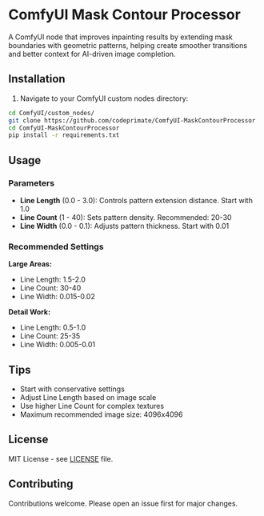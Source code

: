 # ComfyUI Mask Contour Processor

A ComfyUI node that improves inpainting results by extending mask boundaries with geometric patterns, helping create smoother transitions and better context for AI-driven image completion.

## Installation

1. Navigate to your ComfyUI custom nodes directory:
```bash
cd ComfyUI/custom_nodes/
git clone https://github.com/codeprimate/ComfyUI-MaskContourProcessor
cd ComfyUI-MaskContourProcessor
pip install -r requirements.txt
```

## Usage

### Parameters

- **Line Length** (0.0 - 3.0): Controls pattern extension distance. Start with 1.0
- **Line Count** (1 - 40): Sets pattern density. Recommended: 20-30
- **Line Width** (0.0 - 0.1): Adjusts pattern thickness. Start with 0.01

### Recommended Settings

**Large Areas:**
- Line Length: 1.5-2.0
- Line Count: 30-40
- Line Width: 0.015-0.02

**Detail Work:**
- Line Length: 0.5-1.0
- Line Count: 25-35
- Line Width: 0.005-0.01

## Tips

- Start with conservative settings
- Adjust Line Length based on image scale
- Use higher Line Count for complex textures
- Maximum recommended image size: 4096x4096

## License

MIT License - see [LICENSE](LICENSE) file.

## Contributing

Contributions welcome. Please open an issue first for major changes.
